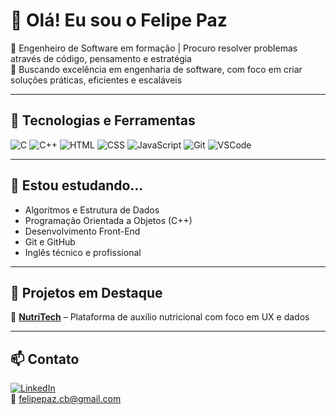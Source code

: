 # 👋 Olá! Eu sou o Felipe Paz

🚀 Engenheiro de Software em formação | Procuro resolver problemas através de código, pensamento e estratégia  
🎯 Buscando excelência em engenharia de software, com foco em criar soluções práticas, eficientes e escaláveis

---

## 🧰 Tecnologias e Ferramentas

![C](https://img.shields.io/badge/C-00599C?style=flat&logo=c&logoColor=white)
![C++](https://img.shields.io/badge/C++-00599C?style=flat&logo=cplusplus&logoColor=white)
![HTML](https://img.shields.io/badge/HTML5-E34F26?style=flat&logo=html5&logoColor=white)
![CSS](https://img.shields.io/badge/CSS3-1572B6?style=flat&logo=css3&logoColor=white)
![JavaScript](https://img.shields.io/badge/JavaScript-F7DF1E?style=flat&logo=javascript&logoColor=black)
![Git](https://img.shields.io/badge/Git-F05032?style=flat&logo=git&logoColor=white)
![VSCode](https://img.shields.io/badge/VS_Code-007ACC?style=flat&logo=visual-studio-code&logoColor=white)

---

## 📖 Estou estudando...

- Algoritmos e Estrutura de Dados  
- Programação Orientada a Objetos (C++)  
- Desenvolvimento Front-End  
- Git e GitHub  
- Inglês técnico e profissional

---

## 📁 Projetos em Destaque

🔹 [**NutriTech**](https://github.com/felipepcbatista/Auxilio-Nutricional) – Plataforma de auxílio nutricional com foco em UX e dados

---

## 📫 Contato

[![LinkedIn](https://img.shields.io/badge/LinkedIn-0A66C2?style=flat&logo=linkedin&logoColor=white)](https://www.linkedin.com/in/felipepazcb/)  
📧 felipepaz.cb@gmail.com
